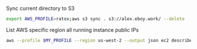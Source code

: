 Sync current directory to S3
```bash
export AWS_PROFILE=ratox;aws s3 sync . s3://alex.eboy.work/ --delete
```

List AWS specific region all running instance public IPs
```bash
aws --profile $MY_PROFILE --region us-west-2 --output json ec2 describe-addresses | jq -r '.Addresses[].PublicIp
```
